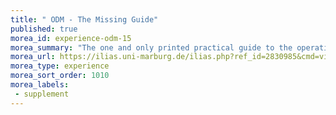 ```yaml
---
title: " ODM - The Missing Guide"
published: true
morea_id: experience-odm-15
morea_summary: "The one and only printed practical guide to the operation of OpenDroneMap. Please follow the link to the closed Ilias course area"
morea_url: https://ilias.uni-marburg.de/ilias.php?ref_id=2830985&cmd=view&cmdClass=ilrepositorygui&cmdNode=z3&baseClass=ilRepositoryGUI
morea_type: experience
morea_sort_order: 1010
morea_labels:
 - supplement
---
```

